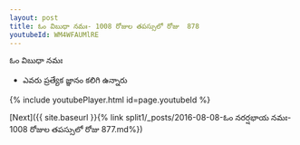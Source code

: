 ```yaml
---
layout: post
title: ఓం విబుధా నమః- 1008 రోజుల తపస్సులో రోజు  878
youtubeId: WM4WFAUMlRE
---
```

 
 
 ఓం విబుధా నమః  
 
 -  ఎవరు ప్రత్యేక జ్ఞానం కలిగి ఉన్నారు 
 
  
 
  
 
 
 
 
 
 


{% include youtubePlayer.html id=page.youtubeId %}
 
[Next]({{ site.baseurl }}{% link  split1/_posts/2016-08-08-ఓం నరర్షభాయ నమః- 1008 రోజుల తపస్సులో రోజు  877.md%})
 
